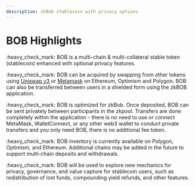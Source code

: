 ```yaml
---
description: zkBob stablecoin with privacy options
---
```


# BOB Highlights

:heavy\_check\_mark: BOB is a multi-chain & multi-collateral stable token (stablecoin) enhanced with optional privacy features.

:heavy\_check\_mark: BOB can be acquired by swapping from other tokens using [Uniswap v3](get-bob-on-uniswap-v3.md) or [Metamask](swap-bob-with-metamask-swap.md) on Ethereum, Optimism and Polygon. BOB can also be transferred between users in a shielded form using the zkBOB application.

:heavy\_check\_mark:  BOB is optimized for zkBob. Once deposited, BOB can be sent privately between participants in the zkpool. Transfers are done completely within the application - there is no need to use or connect MetaMask, WalletConnect, or any other web3 wallet to conduct private transfers and you only need BOB, there is no additional fee token.

:heavy\_check\_mark: BOB inventory is currently available on Polygon, Optimism, and Ethereum. Additional chains may be added in the future to support multi-chain deposits and withdrawals.

:heavy\_check\_mark: BOB will be used to explore new mechanics for privacy, governance, and value capture for stablecoin users, such as redistribution of lost funds, compounding yield refunds, and other features.&#x20;

